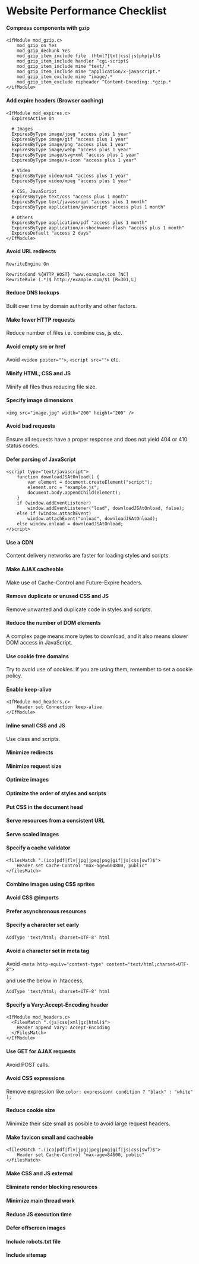 # Website Performance Checklist

#### Compress components with gzip
```
<ifModule mod_gzip.c>
    mod_gzip_on Yes
    mod_gzip_dechunk Yes
    mod_gzip_item_include file .(html?|txt|css|js|php|pl)$
    mod_gzip_item_include handler ^cgi-script$
    mod_gzip_item_include mime ^text/.*
    mod_gzip_item_include mime ^application/x-javascript.*
    mod_gzip_item_exclude mime ^image/.*
    mod_gzip_item_exclude rspheader ^Content-Encoding:.*gzip.*
</ifModule>
```

#### Add expire headers (Browser caching)
```
<IfModule mod_expires.c>
  ExpiresActive On

  # Images
  ExpiresByType image/jpeg "access plus 1 year"
  ExpiresByType image/gif "access plus 1 year"
  ExpiresByType image/png "access plus 1 year"
  ExpiresByType image/webp "access plus 1 year"
  ExpiresByType image/svg+xml "access plus 1 year"
  ExpiresByType image/x-icon "access plus 1 year"

  # Video
  ExpiresByType video/mp4 "access plus 1 year"
  ExpiresByType video/mpeg "access plus 1 year"

  # CSS, JavaScript
  ExpiresByType text/css "access plus 1 month"
  ExpiresByType text/javascript "access plus 1 month"
  ExpiresByType application/javascript "access plus 1 month"

  # Others
  ExpiresByType application/pdf "access plus 1 month"
  ExpiresByType application/x-shockwave-flash "access plus 1 month"
  ExpiresDefault "access 2 days"
</IfModule>
```

#### Avoid URL redirects
```
RewriteEngine On

RewriteCond %{HTTP_HOST} ^www.example.com [NC]
RewriteRule (.*)$ http://example.com/$1 [R=301,L]
```

#### Reduce DNS lookups

Built over time by domain authority and other factors.

#### Make fewer HTTP requests

Reduce number of files i.e. combine css, js etc.

#### Avoid empty src or href

Avoid `<video poster="">`, `<script src="">` etc.

#### Minify HTML, CSS and JS

Minify all files thus reducing file size.

#### Specify image dimensions
```
<img src="image.jpg" width="200" height="200" />
```

#### Avoid bad requests

Ensure all requests have a proper response and does not yield 404 or 410 status codes.

#### Defer parsing of JavaScript
```
<script type="text/javascript">
    function downloadJSAtOnload() {
        var element = document.createElement("script");
        element.src = "example.js";
        document.body.appendChild(element);
    }
    if (window.addEventListener)
        window.addEventListener("load", downloadJSAtOnload, false);
    else if (window.attachEvent)
        window.attachEvent("onload", downloadJSAtOnload);
    else window.onload = downloadJSAtOnload;
</script>
```

#### Use a CDN

Content delivery networks are faster for loading styles and scripts.

#### Make AJAX cacheable

Make use of Cache-Control and Future-Expire headers.

#### Remove duplicate or unused CSS and JS

Remove unwanted and duplicate code in styles and scripts.

#### Reduce the number of DOM elements

A complex page means more bytes to download, and it also means slower DOM access in JavaScript.

#### Use cookie free domains

Try to avoid use of cookies. If you are using them, remember to set a cookie policy.

#### Enable keep-alive
```
<IfModule mod_headers.c>
    Header set Connection keep-alive
</IfModule>
```

#### Inline small CSS and JS

Use class and scripts.

#### Minimize redirects

#### Minimize request size

#### Optimize images

#### Optimize the order of styles and scripts

#### Put CSS in the document head

#### Serve resources from a consistent URL

#### Serve scaled images

#### Specify a cache validator
```
<filesMatch ".(ico|pdf|flv|jpg|jpeg|png|gif|js|css|swf)$">
    Header set Cache-Control "max-age=604800, public"
</filesMatch>
```

#### Combine images using CSS sprites

#### Avoid CSS @imports

#### Prefer asynchronous resources

#### Specify a character set early
```
AddType 'text/html; charset=UTF-8' html
```

#### Avoid a character set in meta tag

Avoid `<meta http-equiv="content-type" content="text/html;charset=UTF-8">`

and use the below in .htaccess,

```
AddType 'text/html; charset=UTF-8' html
```

#### Specify a Vary:Accept-Encoding header
```
<IfModule mod_headers.c>
  <FilesMatch ".(js|css|xml|gz|html)$">
    Header append Vary: Accept-Encoding
  </FilesMatch>
</IfModule>
```

#### Use GET for AJAX requests

Avoid POST calls.

#### Avoid CSS expressions

Remove expression like `color: expression( condition ? "black" : "white" );`

#### Reduce cookie size

Minimize their size small as posible to avoid large request headers.

#### Make favicon small and cacheable

```
<filesMatch ".(ico|pdf|flv|jpg|jpeg|png|gif|js|css|swf)$">
    Header set Cache-Control "max-age=84600, public"
</filesMatch>
```

#### Make CSS and JS external

#### Eliminate render blocking resources

#### Minimize main thread work

#### Reduce JS execution time

#### Defer offscreen images

#### Include robots.txt file

#### Include sitemap